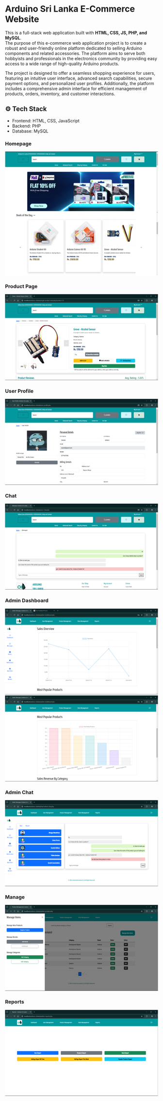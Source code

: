 # Arduino Sri Lanka E-Commerce Website

This is a full-stack web application built with **HTML, CSS, JS, PHP, and MySQL**.  
The purpose of this e-commerce web application project is to create a robust and user-friendly online 
platform dedicated to selling Arduino components and related accessories. The platform aims to serve 
both hobbyists and professionals in the electronics community by providing easy access to a wide range 
of high-quality Arduino products.

The project is designed to offer a seamless shopping experience for users, featuring an intuitive user 
interface, advanced search capabilities, secure payment options, and personalized user profiles. Additionally, 
the platform includes a comprehensive admin interface for efficient management of products, orders, inventory, 
and customer interactions.


## ⚙️ Tech Stack
- Frontend: HTML, CSS, JavaScript  
- Backend: PHP  
- Database: MySQL  

### Homepage
![Homepage](screenshots/home.png)

### Product Page
![Product Page](screenshots/product.png)

### User Profile
![Profile](screenshots/profile.png)

### Chat
![Chat](screenshots/chat.png)

### Admin Dashboard
![Admin Dashboard](screenshots/admin-dash.png)
![Admin Dashboard](screenshots/admin-dash2.png)

### Admin Chat
![Admin Chat](screenshots/admin-chat.png)

### Manage
![Manage](screenshots/manage.png)

### Reports
![Reporst](screenshots/reports.png)
